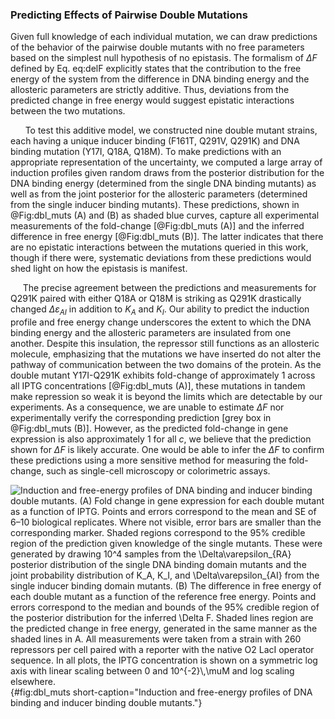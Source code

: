 ### Predicting Effects of Pairwise Double Mutations

Given full knowledge of each individual mutation, we can draw
predictions of the behavior of the pairwise double mutants with no free
parameters based on the simplest null hypothesis of no epistasis. The
formalism of $\Delta F$ defined by Eq. eq:delF explicitly
states that the contribution to the free energy of the system from the
difference in DNA binding energy and the allosteric parameters are
strictly additive. Thus, deviations from the predicted change in free
energy would suggest epistatic interactions between the two mutations.

&nbsp;&nbsp;&nbsp;&nbsp;&nbsp; To test this additive model, we constructed nine double mutant strains, each
having a unique inducer binding (F161T, Q291V, Q291K) and DNA binding
mutation (Y17I, Q18A, Q18M). To make predictions with an appropriate
representation of the uncertainty, we computed a large array of induction
profiles given random draws from the posterior distribution for the DNA
binding energy (determined from the single DNA binding mutants) as well as
from the joint posterior for the allosteric parameters (determined from the
single inducer binding mutants). These predictions, shown in 
@Fig:dbl_muts (A) and (B) as shaded blue curves, capture all experimental
measurements of the fold-change [@Fig:dbl_muts (A)] and the inferred
difference in free energy [@Fig:dbl_muts (B)]. The latter indicates that
there are no epistatic interactions between the mutations queried in this
work, though if there were, systematic deviations from these predictions
would shed light on how the epistasis is manifest.

&nbsp;&nbsp;&nbsp;&nbsp;&nbsp;The precise agreement between the predictions
and measurements for Q291K paired with either Q18A or Q18M is striking as
Q291K drastically changed $\Delta\varepsilon_{AI}$ in addition to $K_A$ and
$K_I$. Our ability to predict the induction profile and free energy change
underscores the extent to which the DNA binding energy and the allosteric
parameters are insulated from one another. Despite this insulation, the
repressor still functions as an allosteric molecule, emphasizing that the
mutations we have inserted do not alter the pathway of communication between
the two domains of the protein. As the double mutant Y17I-Q291K exhibits
fold-change of approximately $1$ across all IPTG concentrations
[@Fig:dbl_muts (A)], these mutations in tandem make repression so weak it is
beyond the limits which are detectable by our experiments. As a consequence,
we are unable to estimate $\Delta F$ nor experimentally verify the
corresponding prediction [grey box in @Fig:dbl_muts (B)]. However, as the
predicted fold-change in gene expression is also approximately $1$ for all
$c$, we believe that the prediction shown for $\Delta F$ is likely accurate.
One would be able to infer the $\Delta F$ to confirm these predictions using
a more sensitive method for measuring the fold-change, such as single-cell
microscopy or colorimetric assays.

![**Induction and free-energy profiles of DNA binding and inducer binding
double mutants.** (A) Fold change in gene expression for each double mutant as
a function of IPTG. Points and errors correspond to the mean and SE of 6–10
biological replicates. Where not visible, error bars are smaller than the
corresponding marker. Shaded regions correspond to the 95% credible region of
the prediction given knowledge of the single mutants. These were generated by
drawing $10^4$ samples from the $\Delta\varepsilon_{RA}$ posterior distribution
of the single DNA binding domain mutants and the joint probability
distribution of $K_A$, $K_I$, and $\Delta\varepsilon_{AI}$ from the single
inducer binding domain mutants. (B) The difference in free energy of each double
mutant as a function of the reference free
energy. Points and errors correspond to the median and bounds of the 95%
credible region of the posterior distribution for the inferred $\Delta F$. Shaded
lines region are the predicted change in free energy, generated in the same
manner as the shaded lines in A. All measurements were taken from a strain
with 260 repressors per cell paired with a reporter with the native O2 LacI
operator sequence. In all plots, the IPTG concentration is shown on a
symmetric log axis with linear scaling between 0 and $10^{-2}\,\mu$M and log scaling
elsewhere.](ch3_fig5){#fig:dbl_muts short-caption="Induction and free-energy
profiles of DNA binding and inducer binding double mutants."}
